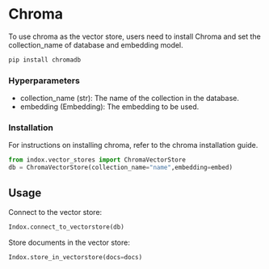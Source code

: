 # Chroma

To use chroma as the vector store, users need to install Chroma and
set the collection_name of database and embedding model.

```python
pip install chromadb
```

### Hyperparameters
- collection_name (str): The name of the collection in the database.
- embedding (Embedding): The embedding to be used.

### Installation

For instructions on installing chroma, refer to the chroma
installation guide.

``` python
from indox.vector_stores import ChromaVectorStore
db = ChromaVectorStore(collection_name="name",embedding=embed)
```

## Usage

Connect to the vector store:

``` python
Indox.connect_to_vectorstore(db)
```

Store documents in the vector store:

``` python
Indox.store_in_vectorstore(docs=docs)
```

